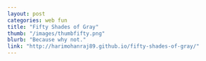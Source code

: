 ```yaml
---
layout: post
categories: web fun
title: "Fifty Shades of Gray"
thumb: "/images/thumbfifty.png"
blurb: "Because why not."
link: "http://harimohanraj89.github.io/fifty-shades-of-gray/"
---
```

